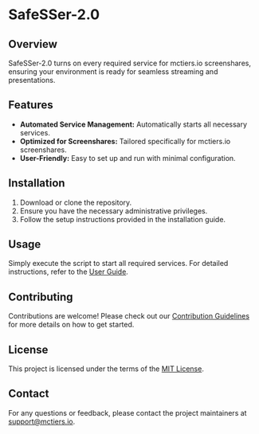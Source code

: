 # SafeSSer-2.0

## Overview
SafeSSer-2.0 turns on every required service for mctiers.io screenshares, ensuring your environment is ready for seamless streaming and presentations.

## Features
- **Automated Service Management:** Automatically starts all necessary services.
- **Optimized for Screenshares:** Tailored specifically for mctiers.io screenshares.
- **User-Friendly:** Easy to set up and run with minimal configuration.

## Installation
1. Download or clone the repository.
2. Ensure you have the necessary administrative privileges.
3. Follow the setup instructions provided in the installation guide.

## Usage
Simply execute the script to start all required services. For detailed instructions, refer to the [User Guide](./USER_GUIDE.md).

## Contributing
Contributions are welcome! Please check out our [Contribution Guidelines](./CONTRIBUTING.md) for more details on how to get started.

## License
This project is licensed under the terms of the [MIT License](./LICENSE).

## Contact
For any questions or feedback, please contact the project maintainers at [support@mctiers.io](mailto:support@mctiers.io).
